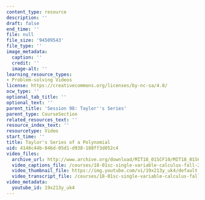 ```yaml
---
content_type: resource
description: ''
draft: false
end_time: ''
file: null
file_size: '94509543'
file_type: ''
image_metadata:
  caption: ''
  credit: ''
  image-alt: ''
learning_resource_types:
- Problem-solving Videos
license: https://creativecommons.org/licenses/by-nc-sa/4.0/
ocw_type: ''
optional_tab_title: ''
optional_text: ''
parent_title: 'Session 98: Taylor''s Series'
parent_type: CourseSection
related_resources_text: ''
resource_index_text: ''
resourcetype: Video
start_time: ''
title: Taylor's Series of a Polynomial
uid: 4148c44b-846d-05d1-d938-188ff3d052c4
video_files:
  archive_url: http://www.archive.org/download/MIT18_01SCF10/MIT18_01SCF10Rec_80_300k.mp4
  video_captions_file: /courses/18-01sc-single-variable-calculus-fall-2010/e4c8a20c2a0d5aebafda3683538df6fd_19x213y_uk4.vtt
  video_thumbnail_file: https://img.youtube.com/vi/19x213y_uk4/default.jpg
  video_transcript_file: /courses/18-01sc-single-variable-calculus-fall-2010/e1f03a7f2ee2d823d25ddb45475a9741_19x213y_uk4.pdf
video_metadata:
  youtube_id: 19x213y_uk4
---
```

